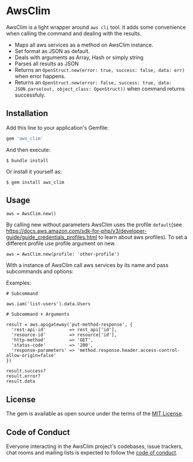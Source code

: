 # AwsClim

AwsClim is a light wrapper around `aws cli` tool. it adds some convenience when calling the command and
dealing with the results.

  - Maps all aws services as a method on AwsClim instance.
  - Set format as JSON as default.
  - Deals with arguments as Array, Hash or simply string
  - Parses all results as JSON
  - Returns an `OpenStruct.new(error: true, success: false, data: err)` when error happens.
  - Returns an `OpenStruct.new(error: false, success: true, data: JSON.parse(out, object_class: OpenStruct))` when command returns successfuly.

## Installation

Add this line to your application's Gemfile:

```ruby
gem 'aws_clim'
```

And then execute:

    $ bundle install

Or install it yourself as:

    $ gem install aws_clim

## Usage

```
aws = AwsClim.new()
```

By calling new without parameters AwsClim uses the profile `default`(see https://docs.aws.amazon.com/sdk-for-php/v3/developer-guide/guide_credentials_profiles.html to learn about aws profiles).
To set a different profile use profile argument on new.

```
aws = AwsClim.new(profile: 'other-profile')
```

With a instance of AwsClim call aws services by its name and pass subcommands and options:

Examples:

```
# Subcommand

aws.iam('list-users').data.Users
```

```
# Subcommand + Arguments

result = aws.apigateway('put-method-response', {
  'rest-api-id'         => rest_api['id'],
  'resource-id'         => resource['id'],
  'http-method'         => 'GET',
  'status-code'         => '200',
  'response-parameters' => 'method.response.header.access-control-allow-origin=false'
})

result.success?
result.error?
result.data
```

## License

The gem is available as open source under the terms of the [MIT License](https://opensource.org/licenses/MIT).

## Code of Conduct

Everyone interacting in the AwsClim project's codebases, issue trackers, chat rooms and mailing lists is expected to follow the [code of conduct](https://github.com/[USERNAME]/aws_clim/blob/master/CODE_OF_CONDUCT.md).
